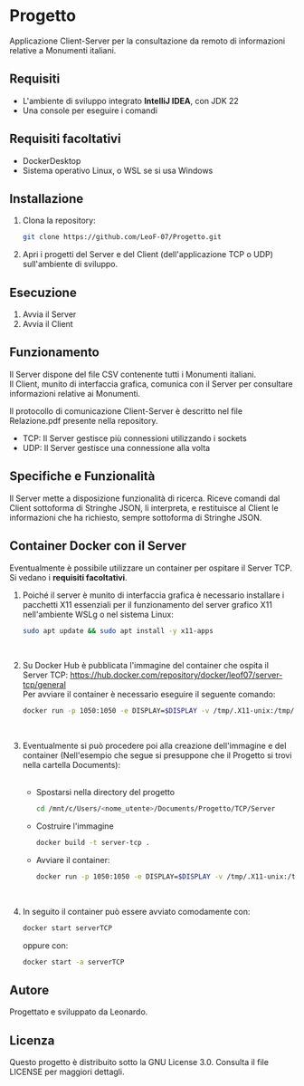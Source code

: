 # Progetto

Applicazione Client-Server per la consultazione da remoto di informazioni relative a Monumenti italiani.

## Requisiti

* L'ambiente di sviluppo integrato **IntelliJ IDEA**, con JDK 22
* Una console per eseguire i comandi

## Requisiti facoltativi

* DockerDesktop
* Sistema operativo Linux, o WSL se si usa Windows

## Installazione

1. Clona la repository:
   ```sh
   git clone https://github.com/LeoF-07/Progetto.git

2. Apri i progetti del Server e del Client (dell'applicazione TCP o UDP) sull'ambiente di sviluppo.

## Esecuzione

1. Avvia il Server
2. Avvia il Client

## Funzionamento

Il Server dispone del file CSV contenente tutti i Monumenti italiani.  
Il Client, munito di interfaccia grafica, comunica con il Server per consultare informazioni relative ai Monumenti.  
  
Il protocollo di comunicazione Client-Server è descritto nel file Relazione.pdf presente nella repository.  

* TCP: Il Server gestisce più connessioni utilizzando i sockets
* UDP: Il Server gestisce una connessione alla volta

## Specifiche e Funzionalità

Il Server mette a disposizione funzionalità di ricerca. Riceve comandi dal Client sottoforma di Stringhe JSON, li interpreta, e restituisce al Client le informazioni che ha richiesto, sempre sottoforma di Stringhe JSON.

## Container Docker con il Server

Eventualmente è possibile utilizzare un container per ospitare il Server TCP. Si vedano i **requisiti facoltativi**.  
1. Poiché il server è munito di interfaccia grafica è necessario installare i pacchetti X11 essenziali per il funzionamento del server grafico X11 nell'ambiente WSLg o nel sistema Linux:
   ```sh
   sudo apt update && sudo apt install -y x11-apps
   ```  
   <br>
2. Su Docker Hub è pubblicata l'immagine del container che ospita il Server TCP: https://hub.docker.com/repository/docker/leof07/server-tcp/general  
   Per avviare il container è necessario eseguire il seguente comando:
   ```sh
   docker run -p 1050:1050 -e DISPLAY=$DISPLAY -v /tmp/.X11-unix:/tmp/.X11-unix --name serverTCP leof07/server-tcp
   ```
   <br>

3. Eventualmente si può procedere poi alla creazione dell'immagine e del container (Nell'esempio che segue si presuppone che il Progetto si trovi nella cartella Documents):  
   <br>
   * Spostarsi nella directory del progetto
      ```sh
      cd /mnt/c/Users/<nome_utente>/Documents/Progetto/TCP/Server
      ```
   * Costruire l'immagine
      ```sh
      docker build -t server-tcp .
      ```
   * Avviare il container:
      ```sh
      docker run -p 1050:1050 -e DISPLAY=$DISPLAY -v /tmp/.X11-unix:/tmp/.X11-unix --name serverTCP server-tcp
      ```
      <br>

4. In seguito il container può essere avviato comodamente con:
   ```sh
   docker start serverTCP
   ```
   oppure con:
   ```sh
   docker start -a serverTCP
   ```

## Autore

Progettato e sviluppato da Leonardo.

## Licenza

Questo progetto è distribuito sotto la GNU License 3.0. Consulta il file LICENSE per maggiori dettagli.